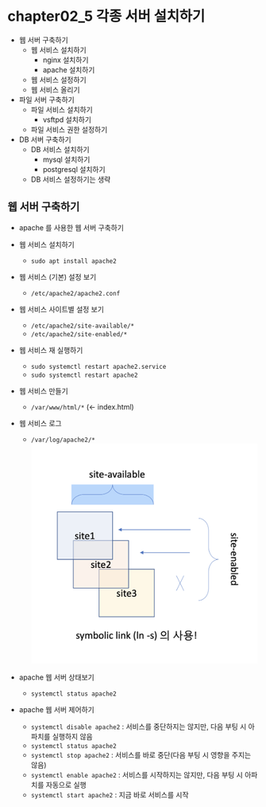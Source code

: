 # chapter02_5 각종 서버 설치하기
- 웹 서버 구축하기
  - 웹 서비스 설치하기
    - nginx 설치하기
    - apache 설치하기
  - 웹 서비스 설정하기
  - 웹 서비스 올리기
- 파일 서버 구축하기
  - 파일 서비스 설치하기
    - vsftpd 설치하기 
  - 파일 서비스 권한 설정하기
- DB 서버 구축하기
  - DB 서비스 설치하기
    - mysql 설치하기
    - postgresql 설치하기
  - DB 서비스 설정하기는 생략

## 웹 서버 구축하기
- apache 를 사용한 웹 서버 구축하기
- 웹 서비스 설치하기
  - `sudo apt install apache2`
- 웹 서비스 (기본) 설정 보기
  - `/etc/apache2/apache2.conf`
- 웹 서비스 사이트별 설정 보기 
  - `/etc/apache2/site-available/*`
  - `/etc/apache2/site-enabled/*`
- 웹 서비스 재 실행하기
  - `sudo systemctl restart apache2.service`
  - `sudo systemctl restart apache2`
- 웹 서비스 만들기
  - `/var/www/html/*` (<- index.html)
- 웹 서비스 로그
  - `/var/log/apache2/*`
![img](https://github.com/koni114/TIL/blob/master/Linux/lecture/fastcampus/img/linux_17.png)

- apache 웹 서버 상태보기
  - `systemctl status apache2`
- apache 웹 서버 제어하기
  - `systemctl disable apache2` : 서비스를 중단하지는 않지만, 다음 부팅 시 아파치를 실행하지 않음
  - `systemctl status apache2`
  - `systemctl stop apache2` : 서비스를 바로 중단(다음 부팅 시 영향을 주지는 않음)
  - `systemctl enable apache2` : 서비스를 시작하지는 않지만, 다음 부팅 시 아파치를 자동으로 실행
  - `systemctl start apache2` : 지금 바로 서비스를 시작


